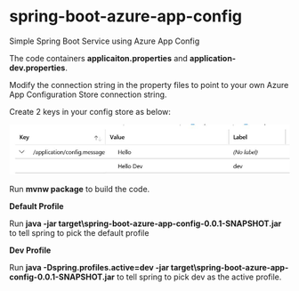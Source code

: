 # spring-boot-azure-app-config
Simple Spring Boot Service using Azure App Config

The code containers **applicaiton.properties** and **application-dev.properties**.

Modify the connection string in the property files to point to your own Azure App Configuration Store connection string.

Create 2 keys in your config store as below:

![aac](aac.JPG)

Run **mvnw package** to build the code.

**Default Profile**

Run **java -jar target\spring-boot-azure-app-config-0.0.1-SNAPSHOT.jar** to tell spring to pick the default profile

**Dev Profile**

Run **java -Dspring.profiles.active=dev -jar target\spring-boot-azure-app-config-0.0.1-SNAPSHOT.jar** to tell spring to pick dev as the active profile.
